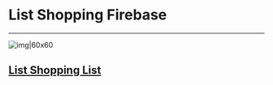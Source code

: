# List Shopping Firebase
---
![img|60x60](https://cdn-icons-png.flaticon.com/512/4797/4797227.png)
## [List Shopping List](https://github.com/Eric212/ListShoppingFirebase)
